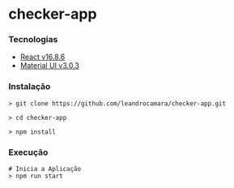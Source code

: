 # checker-app

### Tecnologias
* [React v16.8.6](https://reactjs.org/)
* [Material UI v3.0.3](material-ui.com)

### Instalação
    > git clone https://github.com/leandrocamara/checker-app.git

    > cd checker-app

    > npm install

### Execução
    # Inicia a Aplicação
    > npm run start